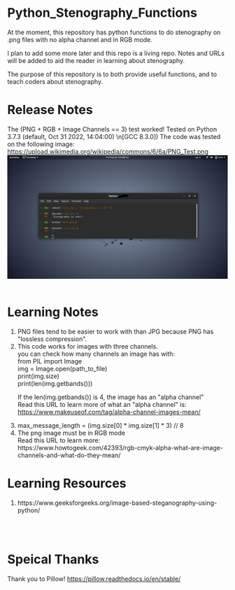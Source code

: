 # Python_Stenography_Functions
At the moment, this repository has python functions to do stenography on .png files with no alpha channel and in RGB mode.

I plan to add some more later and this repo is a living repo.
Notes and URLs will be added to aid the reader in learning about stenography.

The purpose of this repository is to both provide useful functions, and to teach coders about stenography.

# Release Notes
The (PNG + RGB + Image Channels == 3) test worked!
Tested on Python 3.7.3 (default, Oct 31 2022, 14:04:00) \n[GCC 8.3.0])
The code was tested on the following image: https://upload.wikimedia.org/wikipedia/commons/6/6a/PNG_Test.png
<br />
<img height="" width="" src="https://raw.githubusercontent.com/ZianElijahSmith/Python_Stenography_Functions/main/test1.png" />
<br /><br />

# Learning Notes
<ol>
<li>PNG files tend to be easier to work with than JPG because PNG has "lossless compression".</li>
<li> This code works for images with three channels.
<br />you can check how many channels an image has with:
<br />
from PIL import Image
<br />
img = Image.open(path_to_file)
<br />
print(img.size)
<br />
print(len(img.getbands()))
<br />

If the len(img.getbands()) is 4, the image has an "alpha channel"
<br />
Read this URL to learn more of what an "alpha channel" is:
<br />
https://www.makeuseof.com/tag/alpha-channel-images-mean/
</li>
<li>max_message_length = (img.size[0] * img.size[1] * 3) // 8</li>
<li>The png image must be in RGB mode
<br />
Read this URL to learn more:
<br />
https://www.howtogeek.com/42393/rgb-cmyk-alpha-what-are-image-channels-and-what-do-they-mean/
</li>
</ol>


# Learning Resources
<ol>
<li>https://www.geeksforgeeks.org/image-based-steganography-using-python/</li>
</ol>

<br />
<br />

# Speical Thanks
Thank you to Pillow! 
https://pillow.readthedocs.io/en/stable/

